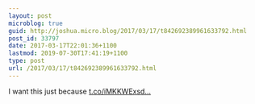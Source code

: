 ```yaml
---
layout: post
microblog: true
guid: http://joshua.micro.blog/2017/03/17/t842692389961633792.html
post_id: 33797
date: 2017-03-17T22:01:36+1100
lastmod: 2019-07-30T17:41:19+1100
type: post
url: /2017/03/17/t842692389961633792.html
---
```

I want this just because [t.co/iMKKWExsd...](https://t.co/iMKKWExsde)
